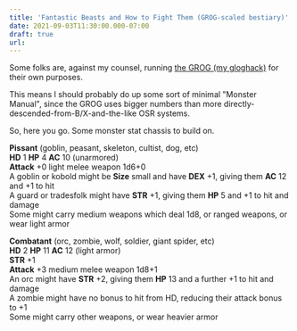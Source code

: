 ```yaml
---
title: 'Fantastic Beasts and How to Fight Them (GROG-scaled bestiary)'
date: 2021-09-03T11:30:00.000-07:00
draft: true
url: 
---
```


Some folks are, against my counsel, running [the GROG (my gloghack)](https://madqueenscourt.blogspot.com/2020/04/glog-grog.html) for their own purposes.

This means I should probably do up some sort of minimal "Monster Manual", since the GROG uses bigger numbers than more directly-descended-from-B/X-and-the-like OSR systems.  
  
So, here you go. Some monster stat chassis to build on.

**Pissant** (goblin, peasant, skeleton, cultist, dog, etc)  
**HD** 1 **HP** 4 **AC** 10 (unarmored)  
**Attack** +0 light melee weapon 1d6+0  
A goblin or kobold might be **Size** small and have **DEX** +1, giving them **AC** 12 and +1 to hit  
A guard or tradesfolk might have **STR** +1, giving them **HP** 5 and +1 to hit and damage  
Some might carry medium weapons which deal 1d8, or ranged weapons, or wear light armor  

**Combatant** (orc, zombie, wolf, soldier, giant spider, etc)  
**HD** 2 **HP** 11 **AC** 12 (light armor)  
**STR** +1   
**Attack** +3 medium melee weapon 1d8+1  
An orc might have **STR** +2, giving them **HP** 13 and a further +1 to hit and damage  
A zombie might have no bonus to hit from HD, reducing their attack bonus to +1  
Some might carry other weapons, or wear heavier armor